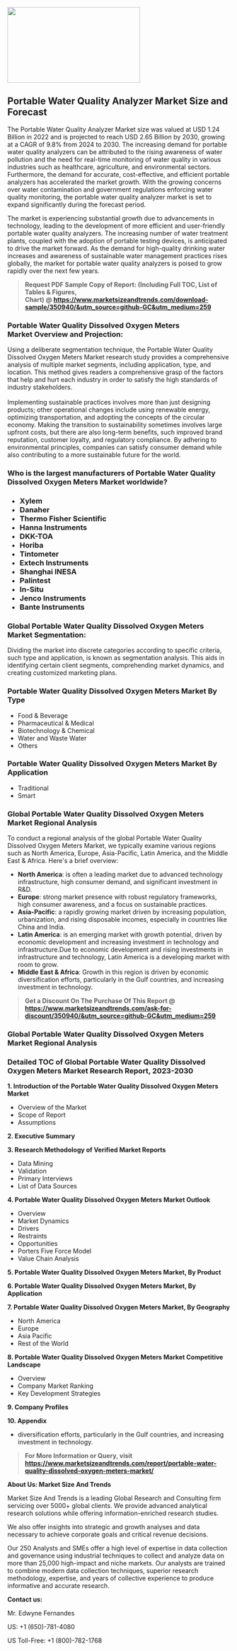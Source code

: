 <p><img class="alignnone size-medium wp-image-20088" src="https://ffe5etoiles.com/wp-content/uploads/2024/12/MST1-300x171.png" alt="" width="300" height="171" /></p><h2>Portable Water Quality Analyzer Market Size and Forecast</h2><p>The Portable Water Quality Analyzer Market size was valued at USD 1.24 Billion in 2022 and is projected to reach USD 2.65 Billion by 2030, growing at a CAGR of 9.8% from 2024 to 2030. The increasing demand for portable water quality analyzers can be attributed to the rising awareness of water pollution and the need for real-time monitoring of water quality in various industries such as healthcare, agriculture, and environmental sectors. Furthermore, the demand for accurate, cost-effective, and efficient portable analyzers has accelerated the market growth. With the growing concerns over water contamination and government regulations enforcing water quality monitoring, the portable water quality analyzer market is set to expand significantly during the forecast period.</p><p>The market is experiencing substantial growth due to advancements in technology, leading to the development of more efficient and user-friendly portable water quality analyzers. The increasing number of water treatment plants, coupled with the adoption of portable testing devices, is anticipated to drive the market forward. As the demand for high-quality drinking water increases and awareness of sustainable water management practices rises globally, the market for portable water quality analyzers is poised to grow rapidly over the next few years.</p></p><blockquote id="" class=""><strong>Request PDF Sample Copy of Report: (Including Full TOC, List of Tables &amp; Figures, Chart)&nbsp;@&nbsp;<strong><a href="https://www.marketsizeandtrends.com/download-sample/350940/&utm_source=github-GC&utm_medium=259" target="_blank">https://www.marketsizeandtrends.com/download-sample/350940/&utm_source=github-GC&utm_medium=259</a></strong></strong></blockquote><h3 id="" class="">Portable Water Quality Dissolved Oxygen Meters Market&nbsp;Overview and Projection:</h3><p id="" class="">Using a deliberate segmentation technique, the Portable Water Quality Dissolved Oxygen Meters Market research study provides a comprehensive analysis of multiple market segments, including application, type, and location. This method gives readers a comprehensive grasp of the factors that help and hurt each industry in order to satisfy the high standards of industry stakeholders. <br /> <br />Implementing sustainable practices involves more than just designing products; other operational changes include using renewable energy, optimizing transportation, and adopting the concepts of the circular economy. Making the transition to sustainability sometimes involves large upfront costs, but there are also long-term benefits, such improved brand reputation, customer loyalty, and regulatory compliance. By adhering to environmental principles, companies can satisfy consumer demand while also contributing to a more sustainable future for the world.</p><h3 id="" class="">Who is the largest manufacturers of&nbsp;Portable Water Quality Dissolved Oxygen Meters Market worldwide?</h3><h3 class=""><p><ul><li>Xylem </li><li> Danaher </li><li> Thermo Fisher Scientific </li><li> Hanna Instruments </li><li> DKK-TOA </li><li> Horiba </li><li> Tintometer </li><li> Extech Instruments </li><li> Shanghai INESA </li><li> Palintest </li><li> In-Situ </li><li> Jenco Instruments </li><li> Bante Instruments</li></ul></p></h3><h3 id="" class="">Global&nbsp;Portable Water Quality Dissolved Oxygen Meters Market Segmentation:</h3><p id="" class="">Dividing the market into discrete categories according to specific criteria, such type and application, is known as segmentation analysis. This aids in identifying certain client segments, comprehending market dynamics, and creating customized marketing plans.</p><h3 id="" class="">Portable Water Quality Dissolved Oxygen Meters Market&nbsp;By Type</h3><p><p><ul><li>Food & Beverage</li><li> Pharmaceutical & Medical</li><li> Biotechnology & Chemical</li><li> Water and Waste Water</li><li> Others</p></li></ul></p></p><h3 id="" class="">Portable Water Quality Dissolved Oxygen Meters Market&nbsp;By Application</h3><p class=""><p><ul><li>Traditional</li><li> Smart</li></ul></p></p><h3 id="" class="">Global Portable Water Quality Dissolved Oxygen Meters Market Regional Analysis</h3><p id="" class="">To conduct a regional analysis of the global Portable Water Quality Dissolved Oxygen Meters Market, we typically examine various regions such as North America, Europe, Asia-Pacific, Latin America, and the Middle East &amp; Africa. Here's a brief overview:</p><ul><li><strong>North America</strong>: is often a leading market due to advanced technology infrastructure, high consumer demand, and significant investment in R&amp;D.</li><li><strong>Europe</strong>: strong market presence with robust regulatory frameworks, high consumer awareness, and a focus on sustainable practices.</li><li><strong>Asia-Pacific</strong>: a rapidly growing market driven by increasing population, urbanization, and rising disposable incomes, especially in countries like China and India.</li><li><strong>Latin America</strong>: is an emerging market with growth potential, driven by economic development and increasing investment in technology and infrastructure.Due to economic development and rising investments in infrastructure and technology, Latin America is a developing market with room to grow.</li><li><strong>Middle East &amp; Africa</strong>: Growth in this region is driven by economic diversification efforts, particularly in the Gulf countries, and increasing investment in technology.</li></ul><blockquote id="" class=""><strong>Get a Discount On The Purchase Of This Report @ <strong><a href="https://www.marketsizeandtrends.com/ask-for-discount/350940/&utm_source=github-GC&utm_medium=259" target="_blank">https://www.marketsizeandtrends.com/ask-for-discount/350940/&utm_source=github-GC&utm_medium=259</a></strong></strong></blockquote><h3 id="" class="">Global Portable Water Quality Dissolved Oxygen Meters Market Regional Analysis</h3><h3 id="" class="">Detailed TOC of Global Portable Water Quality Dissolved Oxygen Meters Market Research Report, 2023-2030</h3><p id="" class=""><strong>1. Introduction of the Portable Water Quality Dissolved Oxygen Meters Market</strong></p><ul><li>Overview of the Market</li><li>Scope of Report</li><li>Assumptions</li></ul><p id="" class=""><strong>2. Executive Summary</strong></p><p id="" class=""><strong>3. Research Methodology of Verified Market Reports</strong></p><ul><li>Data Mining</li><li>Validation</li><li>Primary Interviews</li><li>List of Data Sources</li></ul><p id="" class=""><strong>4. Portable Water Quality Dissolved Oxygen Meters Market Outlook</strong></p><ul><li>Overview</li><li>Market Dynamics</li><li>Drivers</li><li>Restraints</li><li>Opportunities</li><li>Porters Five Force Model</li><li>Value Chain Analysis</li></ul><p id="" class=""><strong>5. Portable Water Quality Dissolved Oxygen Meters Market, By Product</strong></p><p id="" class=""><strong>6. Portable Water Quality Dissolved Oxygen Meters Market, By Application</strong></p><p id="" class=""><strong>7. Portable Water Quality Dissolved Oxygen Meters Market, By Geography</strong></p><ul><li>North America</li><li>Europe</li><li>Asia Pacific</li><li>Rest of the World</li></ul><p id="" class=""><strong>8. Portable Water Quality Dissolved Oxygen Meters Market Competitive Landscape</strong></p><ul><li>Overview</li><li>Company Market Ranking</li><li>Key Development Strategies</li></ul><p id="" class=""><strong>9. Company Profiles</strong></p><p id="" class=""><strong>10. Appendix</strong></p><ul><li>diversification efforts, particularly in the Gulf countries, and increasing investment in technology.</li></ul><blockquote id="" class=""><strong>For More Information or Query, visit <strong><strong><a href="https://www.marketsizeandtrends.com/report/portable-water-quality-dissolved-oxygen-meters-market/" target="_blank">https://www.marketsizeandtrends.com/report/portable-water-quality-dissolved-oxygen-meters-market/</a></strong></strong></strong></blockquote><p id="" class=""><strong>About Us: Market Size And Trends</strong></p><p id="" class="">Market Size And Trends is a leading Global Research and Consulting firm servicing over 5000+ global clients. We provide advanced analytical research solutions while offering information-enriched research studies.</p><p id="" class="">We also offer insights into strategic and growth analyses and data necessary to achieve corporate goals and critical revenue decisions.</p><p id="" class="">Our 250 Analysts and SMEs offer a high level of expertise in data collection and governance using industrial techniques to collect and analyze data on more than 25,000 high-impact and niche markets. Our analysts are trained to combine modern data collection techniques, superior research methodology, expertise, and years of collective experience to produce informative and accurate research.</p><p id="" class=""><strong>Contact us:</strong></p><p id="" class="">Mr. Edwyne Fernandes</p><p id="" class="">US: +1 (650)-781-4080</p><p id="" class="">US Toll-Free: +1 (800)-782-1768</p>
